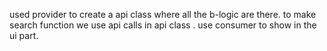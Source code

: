used provider to create a api class where all the b-logic are there.
to make search function we use api calls in api class .
use consumer to show in the ui part.